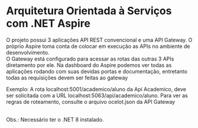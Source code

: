 # Arquitetura Orientada à Serviços com .NET Aspire

O projeto possui 3 aplicações API REST convencional e uma API Gateway. O próprio Aspire toma conta de colocar em execução as APIs no ambiente de desenvolvimento. <br/>
O Gateway está configurado para acessar as rotas das outras 3 APIs diretamento por ele. Na dashboard do Aspire podemos ver todas as aplicações rodando com suas devidas portas e documentação, entretanto todas as requisições devem ser feitas ao gateway<br/>

Exemplo:
A rota localhost:5001/academico/aluno da Api Academico, deve ser solicitada com a URL localhost:5063/api/academico/aluno. Para ver as regras de roteamento, consulte o arquivo ocelot.json da API Gateway<br/><br/>

Obs.: Necessário ter o .NET 8 instalado.
